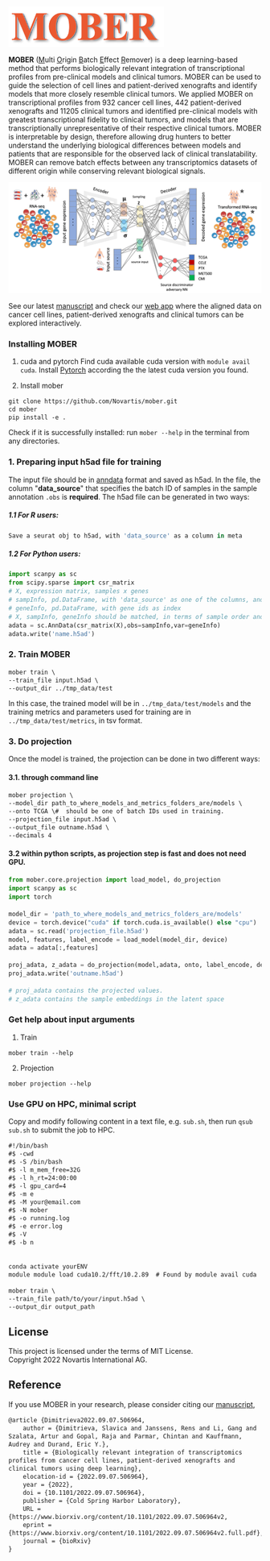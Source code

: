 ![img](asset/MOBER_logo.png)

**MOBER** (<u>M</u>ulti <u>O</u>rigin <u>B</u>atch <u>E</u>ffect <u>R</u>emover) is a deep learning-based method that performs biologically relevant integration of transcriptional profiles from pre-clinical models and clinical tumors. MOBER can be used to guide the selection of cell lines and patient-derived xenografts and identify models that more closely resemble clinical tumors. We applied MOBER on transcriptional profiles from 932 cancer cell lines, 442 patient-derived xenografts and 11205 clinical tumors and identified pre-clinical models with greatest transcriptional fidelity to clinical tumors, and models that are transcriptionally unrepresentative of their respective clinical tumors. MOBER is interpretable by design, therefore allowing drug hunters to better understand the underlying biological differences between models and patients that are responsible for the observed lack of clinical translatability. 
MOBER can remove batch effects between any transcriptomics datasets of different origin while conserving relevant biological signals.

 
![img](asset/MOBER_model.png)

See our latest [manuscript](https://doi.org/10.1101/2022.09.07.506964) and check our [web app](https://mober.pythonanywhere.com/) where the aligned data on cancer cell lines, patient-derived xenografts and clinical tumors can be explored interactively. 
  
  
### Installing MOBER
1. cuda and pytorch
Find cuda available cuda version with `module avail cuda`. Install [Pytorch](https://pytorch.org/) according the the latest cuda version you found. 

2. Install mober
```linux
git clone https://github.com/Novartis/mober.git
cd mober
pip install -e .
```

Check if it is successfully installed: run `mober --help` in the terminal from any directories. 
  
  
### 1. Preparing input h5ad file for training
The input file should be in [anndata](https://anndata.readthedocs.io/en/latest/) format and saved as h5ad. In the file, the column "**data_source**" that specifies the batch ID of samples in the sample annotation `.obs` is **required**. The h5ad file can be generated in two ways:

##### 1.1 For R users:
```R
Save a seurat obj to h5ad, with 'data_source' as a column in meta
```

##### 1.2 For Python users:
```python
import scanpy as sc
from scipy.sparse import csr_matrix
# X, expression matrix, samples x genes
# sampInfo, pd.DataFrame, with 'data_source' as one of the columns, and sample IDs as index
# geneInfo, pd.DataFrame, with gene ids as index
# X, sampInfo, geneInfo should be matched, in terms of sample order and gene order.
adata = sc.AnnData(csr_matrix(X),obs=sampInfo,var=geneInfo)
adata.write('name.h5ad')
```
  
  
### 2. Train MOBER
```linux
mober train \
--train_file input.h5ad \
--output_dir ../tmp_data/test
```
In this case, the trained model will be in `../tmp_data/test/models` and the training metrics and parameters used for training are in `../tmp_data/test/metrics`, in tsv format.

  
### 3. Do projection
Once the model is trained, the projection can be done in two different ways:
#### 3.1. through command line
```linux
mober projection \
--model_dir path_to_where_models_and_metrics_folders_are/models \
--onto TCGA \#  should be one of batch IDs used in training.
--projection_file input.h5ad \
--output_file outname.h5ad \
--decimals 4
```

#### 3.2 within python scripts, as projection step is fast and does not need GPU.
```python
from mober.core.projection import load_model, do_projection
import scanpy as sc
import torch

model_dir = 'path_to_where_models_and_metrics_folders_are/models'
device = torch.device("cuda" if torch.cuda.is_available() else "cpu")
adata = sc.read('projection_file.h5ad')
model, features, label_encode = load_model(model_dir, device)
adata = adata[:,features]

proj_adata, z_adata = do_projection(model,adata, onto, label_encode, device, batch_size=1600)
proj_adata.write('outname.h5ad')

# proj_adata contains the projected values.
# z_adata contains the sample embeddings in the latent space

```
  
  
### Get help about input arguments
1. Train
```linux
mober train --help
```

2. Projection
```linux
mober projection --help
```
  
  
### Use GPU on HPC, minimal script
Copy and modify following content in a text file, e.g. `sub.sh`, then run `qsub sub.sh` to submit the job to HPC.
```linux
#!/bin/bash
#$ -cwd
#$ -S /bin/bash
#$ -l m_mem_free=32G
#$ -l h_rt=24:00:00
#$ -l gpu_card=4
#$ -m e
#$ -M your@email.com
#$ -N mober
#$ -o running.log
#$ -e error.log
#$ -V
#$ -b n


conda activate yourENV
module module load cuda10.2/fft/10.2.89  # Found by module avail cuda

mober train \
--train_file path/to/your/input.h5ad \
--output_dir output_path

```

## License

This project is licensed under the terms of MIT License.  
Copyright 2022 Novartis International AG.

    
## Reference

If you use MOBER in your research, please consider citing our [manuscript](https://doi.org/10.1101/2022.09.07.506964),

```
@article {Dimitrieva2022.09.07.506964,
	author = {Dimitrieva, Slavica and Janssens, Rens and Li, Gang and Szalata, Artur and Gopal, Raja and Parmar, Chintan and Kauffmann, Audrey and Durand, Eric Y.},
	title = {Biologically relevant integration of transcriptomics profiles from cancer cell lines, patient-derived xenografts and clinical tumors using deep learning},
	elocation-id = {2022.09.07.506964},
	year = {2022},
	doi = {10.1101/2022.09.07.506964},
	publisher = {Cold Spring Harbor Laboratory},
	URL = {https://www.biorxiv.org/content/10.1101/2022.09.07.506964v2,
	eprint = {https://www.biorxiv.org/content/10.1101/2022.09.07.506964v2.full.pdf},
	journal = {bioRxiv}
}
```

